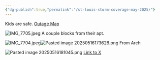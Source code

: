```yaml
---
{"dg-publish":true,"permalink":"/st-louis-storm-coverage-may-2025/"}
---
```



Kids are safe. 
[Outage Map](https://outagemap.ameren.com/external/default.html)

![IMG_7705.jpeg](/img/user/2%20Source%20Material/Attachments/IMG_7705.jpeg)
A couple blocks from their apt. 

![IMG_7704.jpeg](/img/user/2%20Source%20Material/Attachments/IMG_7704.jpeg)![Pasted image 20250516173628.png](/img/user/2%20Source%20Material/Attachments/Pasted%20image%2020250516173628.png)
From Arch

![Pasted image 20250516181045.png](/img/user/2%20Source%20Material/Attachments/Pasted%20image%2020250516181045.png)
[Link to X](https://x.com/marthahusain/status/1923511181320544315?s=46&t=kDL5bvmJgUIZB3CvxVA55A)